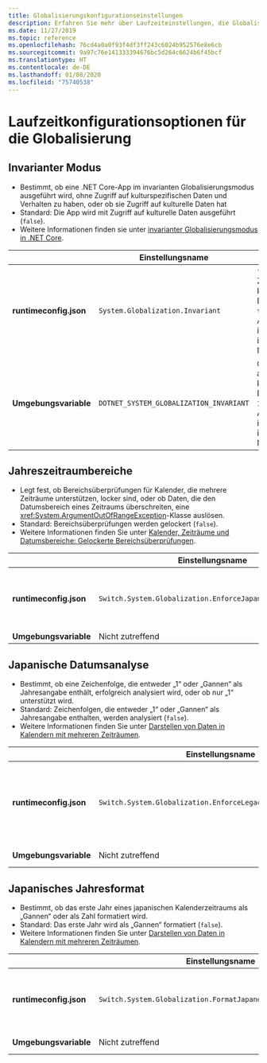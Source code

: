 ```yaml
---
title: Globalisierungskonfigurationseinstellungen
description: Erfahren Sie mehr über Laufzeiteinstellungen, die Globalisierungsaspekte einer .NET Core-App konfigurieren, z. B. wie japanische Datumsangaben analysiert werden.
ms.date: 11/27/2019
ms.topic: reference
ms.openlocfilehash: 76cd4a0a0f93f4df3ff243c6024b952576e8e6cb
ms.sourcegitcommit: 9a97c76e141333394676bc5d264c6624b6f45bcf
ms.translationtype: HT
ms.contentlocale: de-DE
ms.lasthandoff: 01/08/2020
ms.locfileid: "75740538"
---
```

# <a name="run-time-configuration-options-for-globalization"></a>Laufzeitkonfigurationsoptionen für die Globalisierung

## <a name="invariant-mode"></a>Invarianter Modus

- Bestimmt, ob eine .NET Core-App im invarianten Globalisierungsmodus ausgeführt wird, ohne Zugriff auf kulturspezifischen Daten und Verhalten zu haben, oder ob sie Zugriff auf kulturelle Daten hat
- Standard: Die App wird mit Zugriff auf kulturelle Daten ausgeführt (`false`).
- Weitere Informationen finden sie unter [invarianter Globalisierungsmodus in .NET Core](https://github.com/dotnet/runtime/blob/master/docs/design/features/globalization-invariant-mode.md).

| | Einstellungsname | Werte |
| - | - | - |
| **runtimeconfig.json** | `System.Globalization.Invariant` | `false` – Zugriff auf kulturelle Daten<br/>`true` – Ausführung im invarianten Modus |
| **Umgebungsvariable** | `DOTNET_SYSTEM_GLOBALIZATION_INVARIANT` | `0` – Zugriff auf kulturelle Daten<br/>`1` – Ausführung im invarianten Modus |

## <a name="era-year-ranges"></a>Jahreszeitraumbereiche

- Legt fest, ob Bereichsüberprüfungen für Kalender, die mehrere Zeiträume unterstützen, locker sind, oder ob Daten, die den Datumsbereich eines Zeitraums überschreiten, eine <xref:System.ArgumentOutOfRangeException>-Klasse auslösen.
- Standard: Bereichsüberprüfungen werden gelockert (`false`).
- Weitere Informationen finden Sie unter [Kalender, Zeiträume und Datumsbereiche: Gelockerte Bereichsüberprüfungen](../../standard/datetime/working-with-calendars.md#calendars-eras-and-date-ranges-relaxed-range-checks).

| | Einstellungsname | Werte |
| - | - | - |
| **runtimeconfig.json** | `Switch.System.Globalization.EnforceJapaneseEraYearRanges` | `false` – gelockerte Bereichsüberprüfungen<br/>`true` – Überschreitungen verursachen eine Ausnahme |
| **Umgebungsvariable** | Nicht zutreffend | Nicht zutreffend |

## <a name="japanese-date-parsing"></a>Japanische Datumsanalyse

- Bestimmt, ob eine Zeichenfolge, die entweder „1“ oder „Gannen“ als Jahresangabe enthält, erfolgreich analysiert wird, oder ob nur „1“ unterstützt wird.
- Standard: Zeichenfolgen, die entweder „1“ oder „Gannen“ als Jahresangabe enthalten, werden analysiert (`false`).
- Weitere Informationen finden Sie unter [Darstellen von Daten in Kalendern mit mehreren Zeiträumen](../../standard/datetime/working-with-calendars.md#represent-dates-in-calendars-with-multiple-eras).

| | Einstellungsname | Werte |
| - | - | - |
| **runtimeconfig.json** | `Switch.System.Globalization.EnforceLegacyJapaneseDateParsing` | `false` – „Gannen“ oder „1“ wird unterstützt<br/>`true` – nur „1“ wird unterstützt |
| **Umgebungsvariable** | Nicht zutreffend | Nicht zutreffend |

## <a name="japanese-year-format"></a>Japanisches Jahresformat

- Bestimmt, ob das erste Jahr eines japanischen Kalenderzeitraums als „Gannen“ oder als Zahl formatiert wird.
- Standard: Das erste Jahr wird als „Gannen“ formatiert (`false`).
- Weitere Informationen finden Sie unter [Darstellen von Daten in Kalendern mit mehreren Zeiträumen](../../standard/datetime/working-with-calendars.md#represent-dates-in-calendars-with-multiple-eras).

| | Einstellungsname | Werte |
| - | - | - |
| **runtimeconfig.json** | `Switch.System.Globalization.FormatJapaneseFirstYearAsANumber` | `false` – Formatierung als „Gannen“<br/>`true` – Formatierung als Zahl |
| **Umgebungsvariable** | Nicht zutreffend | Nicht zutreffend |
